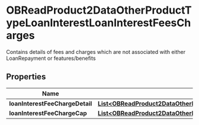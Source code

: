 

# OBReadProduct2DataOtherProductTypeLoanInterestLoanInterestFeesCharges

Contains details of fees and charges which are not associated with either LoanRepayment or features/benefits
## Properties

Name | Type | Description | Notes
------------ | ------------- | ------------- | -------------
**loanInterestFeeChargeDetail** | [**List&lt;OBReadProduct2DataOtherProductTypeLoanInterestLoanInterestFeeChargeDetail&gt;**](OBReadProduct2DataOtherProductTypeLoanInterestLoanInterestFeeChargeDetail.md) |  | 
**loanInterestFeeChargeCap** | [**List&lt;OBReadProduct2DataOtherProductTypeLoanInterestLoanInterestFeeChargeCap&gt;**](OBReadProduct2DataOtherProductTypeLoanInterestLoanInterestFeeChargeCap.md) |  |  [optional]




